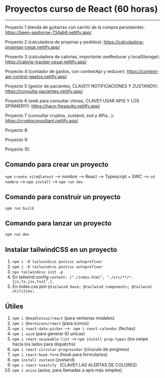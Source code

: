 # Proyectos curso de React (60 horas)

---

Proyecto 1 (tienda de guitarras con carrito de la compra persistente): https://keen-seahorse-734ab6.netlify.app/

Proyecto 2 (calculadora de propinas y pedidos): https://calculadora-propinas-cesar.netlify.app/

Proyecto 3 (calculadora de calorias, importante useReducer y localStorage): https://calorie-tracker-cesar.netlify.app/

Proyecto 4 (contador de gastos, con contextApi y reducer): https://context-api-control-gastos.netlify.app/

Proyecto 5 (gestor de pacientes, CLAVE!!! NOTIFICACIONES Y ZUSTAND!!): https://consulta-pacientes.netlify.app/

Proyecto 6 (web para consultar climas, CLAVE!! USAR APIS Y LOS SPINNER!!!): https://hace-fresquito.netlify.app/

Proyecto 7 (consultar cryptos, zustand, zod y APis...): https://cryptoconsultant.netlify.app/

Proyecto 8:

Proyecto 9:

Proyecto 10:

## Comando para crear un proyecto
``` npm create vite@latest ``` --> nombre --> React --> Typescript + SWC --> ```cd nombre``` --> ```npm install``` --> ```npm run dev```

## Comando para construir un proyecto
``` npm run build ```

## Comando para lanzar un proyecto
``` npm run dev ```

## Instalar tailwindCSS en un proyecto
1) ```npm i -D tailwindcss postcss autoprefixer``` 
2) ``` npm i -D tailwindcss postcss autoprefixer  ``` 
3) ```npx tailwindcss init -p``` 
4) En tailwind.config ```content: ["./index.html", "./src/**/*.{js,ts,jsx,tsx}",],``` 
5) En index.css pon ```@tailwind base;
@tailwind components;
@tailwind utilities;```

## Útiles
1)  ```npm i @headlessui/react``` (para ventanas modales)
2)  ```npm i @heroicons/react``` (para iconos)
3)  ```npm i react-date-picker``` --> ``` npm i react-calendar``` (fechas)
4)  ```npm i uuid``` (para generar ID unicas)
5)  ```npm i react-swipeable-list``` --> ```npm install prop-types``` (los swipe hacia los lados para dispatchs)
6)  ```npm i react-circular-progressbar``` (ciruculo de progreso)
7)  ```npm i react-hook-form``` (hook para formularios)
8)  ```npm install zustand``` (zustand)
9)  ```npm i react-toastify ``` (CLAVE!! LAS ALERTAS DE COLORES)
10)  ```npm i axios``` (axios, para llamadas a apis más simples)

